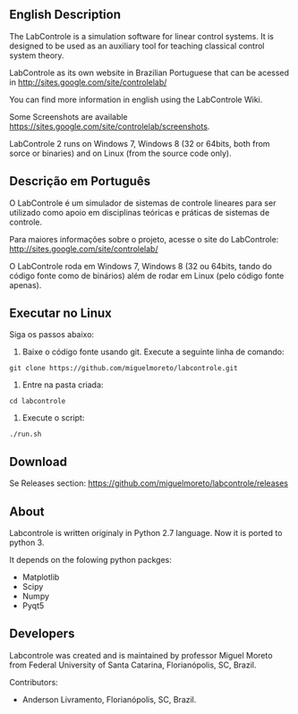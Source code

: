 ## English Description
The LabControle is a simulation software for linear control systems. It is designed to be used as an auxiliary tool for teaching classical control system theory.

LabControle as its own website in Brazilian Portuguese that can be acessed in http://sites.google.com/site/controlelab/

You can find more information in english using the LabControle Wiki.

Some Screenshots are available https://sites.google.com/site/controlelab/screenshots.

LabControle 2 runs on Windows 7, Windows 8 (32 or 64bits, both from sorce or binaries) and on Linux (from the source code only).

## Descrição em Português
O LabControle é um simulador de sistemas de controle lineares para ser utilizado como apoio em disciplinas teóricas e práticas de sistemas de controle.

Para maiores informações sobre o projeto, acesse o site do LabControle: http://sites.google.com/site/controlelab/

O LabControle roda em Windows 7, Windows 8 (32 ou 64bits, tando do código fonte como de binários) além de rodar em Linux (pelo código fonte apenas).

## Executar no Linux

Siga os passos abaixo:

1. Baixe o código fonte usando git. Execute a seguinte linha de comando:

`git clone https://github.com/miguelmoreto/labcontrole.git`
1. Entre na pasta criada:

`cd labcontrole`
1. Execute o script:

`./run.sh`

## Download

Se Releases section: https://github.com/miguelmoreto/labcontrole/releases

## About

Labcontrole is written originaly in Python 2.7 language. Now it is ported to python 3.

It depends on the folowing python packges:
* Matplotlib
* Scipy
* Numpy
* Pyqt5

## Developers

Labcontrole was created and is maintained by professor Miguel Moreto from Federal University of Santa Catarina, Florianópolis, SC, Brazil.

Contributors:
* Anderson Livramento, Florianópolis, SC, Brazil.
